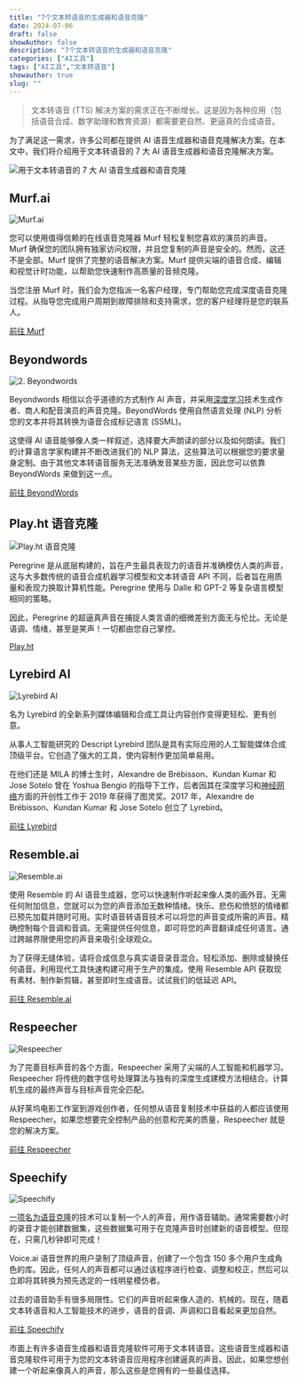 ```yaml
---
title: "7个文本转语音的生成器和语音克隆"
date: 2024-07-06
draft: false
showAuthor: false
description: "7个文本转语音的生成器和语音克隆"
categories: ["AI工具"]
tags: ["AI工具","文本转语音"]
showauthor: true
slug: ""
---
```

>文本转语音 (TTS) 解决方案的需求正在不断增长。这是因为各种应用（包括语音合成、数字助理和教育资源）都需要更自然、更逼真的合成语音。

为了满足这一需求，许多公司都在提供 AI 语音生成器和语音克隆解决方案。在本文中，我们将介绍用于文本转语音的 7 大 AI 语音生成器和语音克隆解决方案。

![用于文本转语音的 7 大 AI 语音生成器和语音克隆](https://mpost.io/wp-content/uploads/image-75-83.jpg)

## Murf.ai

![Murf.ai](https://mpost.io/wp-content/uploads/image-75-76-1024x672.jpg)

您可以使用值得信赖的在线语音克隆器 Murf 轻松复制您喜欢的演员的声音。Murf 确保您的团队拥有独家访问权限，并且您复制的声音是安全的。然而，这还不是全部。Murf 提供了完整的语音解决方案。Murf 提供尖端的语音合成、编辑和视觉计时功能，以帮助您快速制作高质量的音频克隆。

当您注册 Murf 时，我们会为您指派一名客户经理，专门帮助您完成深度语音克隆过程。从指导您完成用户周期到故障排除和支持需求，您的客户经理将是您的联系人。

[前往 Murf](https://murf.ai/voice-cloning)

## Beyondwords

![2. Beyondwords](https://mpost.io/wp-content/uploads/image-75-77.jpg)

Beyondwords 相信以合乎道德的方式制作 AI 声音，并采用[深度学习](https://mpost.io/best-graphics-cards-for-ml-ai/)技术生成作者、商人和配音演员的声音克隆。BeyondWords 使用自然语言处理 (NLP) 分析您的文本并将其转换为语音合成标记语言 (SSML)。

这使得 AI 语音能够像人类一样叙述，选择要大声朗读的部分以及如何朗读。我们的计算语言学家构建并不断改进我们的 NLP 算法，这些算法可以根据您的要求量身定制。由于其他文本转语音服务无法准确发音某些方面，因此您可以依靠 BeyondWords 来做到这一点。

[前往 BeyondWords](https://beyondwords.io/voices/)

## Play.ht 语音克隆

![Play.ht 语音克隆](https://mpost.io/wp-content/uploads/image-75-78-1024x571.jpg)

Peregrine 是从底层构建的，旨在产生最具表现力的语音并准确模仿人类的声音，这与大多数传统的语音合成机器学习模型和文本转语音 API 不同，后者旨在用质量和表现力换取计算机性能。Peregrine 使用与 Dalle 和 GPT-2 等复杂语言模型相同的策略。

因此，Peregrine 的超逼真声音在捕捉人类言语的细微差别方面无与伦比。无论是语调、情绪，甚至是笑声！一切都由您自己掌控。

[Play.ht](https://play.ht/voice-cloning/)

## Lyrebird AI

![Lyrebird AI](https://mpost.io/wp-content/uploads/image-75-79-1024x550.jpg)

名为 Lyrebird 的全新系列媒体编辑和合成工具让内容创作变得更轻松、更有创意。

从事人工智能研究的 Descript Lyrebird 团队是具有实际应用的人工智能媒体合成顶级平台。它创造了强大的工具，使内容制作更加简单易用。

在他们还是 MILA 的博士生时，Alexandre de Brébisson、Kundan Kumar 和 Jose Sotelo 曾在 Yoshua Bengio 的指导下工作，后者因其在深度学习和[神经网络](https://mpost.io/top-questions-about-ai/)方面的开创性工作于 2019 年获得了图灵奖。2017 年，Alexandre de Brébisson、Kundan Kumar 和 Jose Sotelo 创立了 Lyrebird。

[前往 Lyrebird](https://www.descript.com/lyrebird)

## Resemble.ai

![Resemble.ai](https://mpost.io/wp-content/uploads/image-75-80-1024x543.jpg)

使用 Resemble 的 AI 语音生成器，您可以快速制作听起来像人类的画外音。无需任何附加信息，您就可以为您的声音添加无数种情绪。快乐、悲伤和愤怒的情绪都已预先加载并随时可用。实时语音转语音技术可以将您的声音变成所需的声音。精确控制每个音调和音调。无需提供任何信息，即可将您的声音翻译成任何语言。通过跨越界限使用您的声音来吸引全球观众。

为了获得无缝体验，请将合成信息与真实语音录音混合。轻松添加、删除或替换任何语音。利用现代工具快速构建可用于生产的集成。使用 Resemble API 获取现有素材、制作新剪辑，甚至即时生成语音。试试我们的低延迟 API。

[前往 Resemble.ai](https://www.resemble.ai/)

## Respeecher

![Respeecher](https://mpost.io/wp-content/uploads/image-75-81-1024x556.jpg)

为了完善目标声音的各个方面，Respeecher 采用了尖端的人工智能和机器学习。Respeecher 将传统的数字信号处理算法与独有的深度生成建模方法相结合。计算机生成的最终声音与目标声音完全匹配。

从好莱坞电影工作室到游戏创作者，任何想从语音复制技术中获益的人都应该使用 Respeecher。如果您想要完全控制产品的创意和完美的质量，Respeecher 就是您的解决方案。

[前往 Respeecher](https://www.respeecher.com/)

## Speechify

![Speechify](https://mpost.io/wp-content/uploads/image-75-82-1024x648.jpg)

[一项名为语音克隆](https://mpost.io/vall-e-x-the-most-dangerous-scammy-ai-voice-cloning-tool-now-open-source/)的技术可以复制一个人的声音，用作语音辅助。通常需要数小时的录音才能创建数据集，这些数据集可用于在克隆声音时创建新的语音模型。但现在，只需几秒钟即可完成！

Voice.ai 语音世界的用户录制了顶级声音，创建了一个包含 150 多个用户生成角色的库。因此，任何人的声音都可以通过该程序进行检查、调整和校正，然后可以立即将其转换为预先选定的一线明星模仿者。

过去的语音助手有很多局限性。它们的声音听起来像人造的、机械的。现在，随着文本转语音和人工智能技术的进步，语音的音调、声调和口音看起来更加自然。

[前往 Speechify](https://voice.ai/voice-cloning)

市面上有许多语音生成器和语音克隆软件可用于文本转语音。这些语音生成器和语音克隆软件可用于为您的文本转语音应用程序创建逼真的声音。因此，如果您想创建一个听起来像真人的声音，那么这些是您拥有的一些最佳选择。
